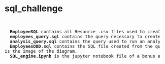 # sql_challenge
<pre>


  <b>EmployeeSQL</b> contains all Resource .csv files used to create tables for database.
  <b>employees_query.sql</b> contains the query necessary to create the tables for each csv.
  <b>analysis_query.sql</b> contains the query used to run an analysis based on the tables created to inquire employee details, referenced within the database, i.e. associated salaries, titles, departments, and department managers. Within the analysis are also accounts of employees within certain parameters, detailing the existence of connections within the data that enable an ability to be subqueried by things such as department name, hiring date. 
  <b>EmployeesDBD.sql</b> contains the SQL file created from the quickdatabase diagram and the <b>QuickDBD-Employees DBD.png</b>
is the image of the diagram.
  <b>SQL_engine.ipynb</b> is the jupyter notebook file of a bonus analysis reviewing common salary ranges visualized within a histogram, as well as average salary for each employment title charted in a bar plot.


</pre>
